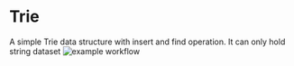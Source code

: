 # Trie
A simple Trie data structure with insert and find  operation. It can only hold string dataset
![example workflow](https://github.com/ArunHarish/Trie/actions/workflows/main.yml/badge.svg)
